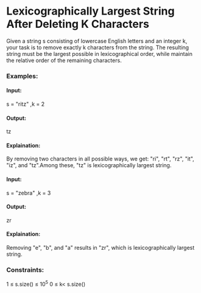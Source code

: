 # Lexicographically Largest String After Deleting K Characters
Given a string s consisting of lowercase English letters and an integer k, your task is to remove exactly k characters from the string. The resulting string must be the largest possible in lexicographical  order, while maintain the relative order of the remaining characters.

### Examples:
#### Input: 
s = "ritz" ,k = 2
#### Output: 
tz 
#### Explaination:
By removing two characters in all possible ways, we get: "ri", "rt", "rz", "it", "iz", and "tz".Among these, "tz" is lexicographically largest string.

#### Input:
s = "zebra" ,k = 3
#### Output: 
zr 
#### Explaination:
Removing "e", "b", and "a" results in "zr", which is lexicographically largest string.

### Constraints:
1 ≤ s.size() ≤ $`10^5`$
0 ≤ k< s.size()

